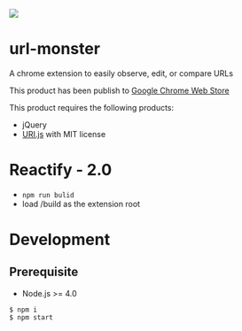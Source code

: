 ![](https://img.shields.io/travis/Purple-Ninja/url-monster.svg?style=flat-square)

# url-monster
A chrome extension to easily observe, edit, or compare URLs

This product has been publish to [Google Chrome Web Store](https://chrome.google.com/webstore/detail/url-monster/beabfimakokhfnnkabnjdelbkgaobhjh)

This product requires the following products:
* jQuery
* [URI.js](https://medialize.github.io/URI.js/) with MIT license

# Reactify - 2.0
- ```npm run bulid```
- load /build as the extension root

# Development

## Prerequisite

- Node.js >= 4.0

```
$ npm i
$ npm start
```
